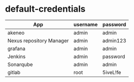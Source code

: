# default-credentials

| App                             | username      | password      |
| -------------                   | ------------- | ------------- |
| akeneo                          | admin         | admin         |
| Nexus repository Manager        | admin         | admin123      |
| grafana                         | admin         | admin         |
| Jenkins                         | admin         | password      |
| Sonarqube                       | admin         | admin         |
| gitlab                          | root          | 5iveL!fe      |




